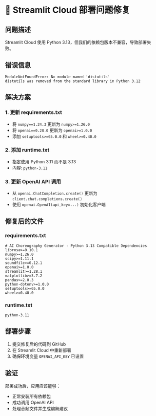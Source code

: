 # 🔧 Streamlit Cloud 部署问题修复

## 问题描述
Streamlit Cloud 使用 Python 3.13，但我们的依赖包版本不兼容，导致部署失败。

## 错误信息
```
ModuleNotFoundError: No module named 'distutils'
distutils was removed from the standard library in Python 3.12
```

## 解决方案

### 1. 更新 requirements.txt
- 将 `numpy==1.24.3` 更新为 `numpy>=1.26.0`
- 将 `openai==0.28.0` 更新为 `openai>=1.0.0`
- 添加 `setuptools>=65.0.0` 和 `wheel>=0.40.0`

### 2. 添加 runtime.txt
- 指定使用 Python 3.11 而不是 3.13
- 内容: `python-3.11`

### 3. 更新 OpenAI API 调用
- 从 `openai.ChatCompletion.create()` 更新为 `client.chat.completions.create()`
- 使用 `openai.OpenAI(api_key=...)` 初始化客户端

## 修复后的文件

### requirements.txt
```
# AI Choreography Generator - Python 3.13 Compatible Dependencies
librosa>=0.10.1
numpy>=1.26.0
scipy>=1.11.1
soundfile>=0.12.1
openai>=1.0.0
streamlit>=1.28.1
matplotlib>=3.7.2
pandas>=2.0.3
python-dotenv>=1.0.0
setuptools>=65.0.0
wheel>=0.40.0
```

### runtime.txt
```
python-3.11
```

## 部署步骤
1. 提交修复后的代码到 GitHub
2. 在 Streamlit Cloud 中重新部署
3. 确保环境变量 `OPENAI_API_KEY` 已设置

## 验证
部署成功后，应用应该能够：
- 正常安装所有依赖包
- 成功调用 OpenAI API
- 处理音频文件并生成编舞建议
